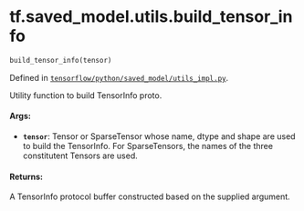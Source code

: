 <div itemscope itemtype="http://developers.google.com/ReferenceObject">
<meta itemprop="name" content="tf.saved_model.utils.build_tensor_info" />
</div>

# tf.saved_model.utils.build_tensor_info

``` python
build_tensor_info(tensor)
```



Defined in [`tensorflow/python/saved_model/utils_impl.py`](https://www.tensorflow.org/code/tensorflow/python/saved_model/utils_impl.py).

Utility function to build TensorInfo proto.

#### Args:

* <b>`tensor`</b>: Tensor or SparseTensor whose name, dtype and shape are used to
      build the TensorInfo. For SparseTensors, the names of the three
      constitutent Tensors are used.


#### Returns:

A TensorInfo protocol buffer constructed based on the supplied argument.